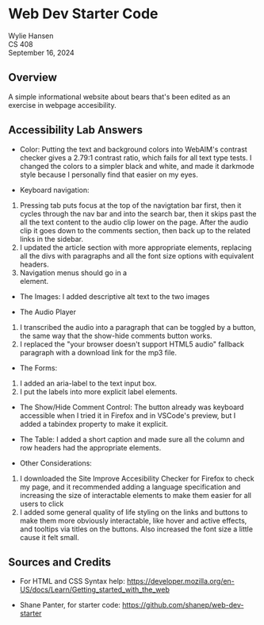 # Web Dev Starter Code

Wylie Hansen  
CS 408  
September 16, 2024

## Overview

A simple informational website about bears that's been edited as an exercise in webpage accesibility.

## Accessibility Lab Answers

- Color: Putting the text and background colors into WebAIM's contrast checker gives a 2.79:1 contrast ratio, which fails for all text type tests. I changed the colors to a simpler black and white, and made it darkmode style because I personally find that easier on my eyes.

- Keyboard navigation: 
1. Pressing tab puts focus at the top of the navigtation bar first, then it cycles through the nav bar and into the search bar, then it skips past the all the text content to the audio clip lower on the page. After the audio clip it goes down to the comments section, then back up to the related links in the sidebar.
2. I updated the article section with more appropriate elements, replacing all the divs with paragraphs and all the font size options with equivalent headers.
3. Navigation menus should go in a <nav> element.

- The Images: I added descriptive alt text to the two images

- The Audio Player
1. I transcribed the audio into a paragraph that can be toggled by a button, the same way that the show-hide comments button works.
2. I replaced the "your browser doesn't support HTML5 audio" fallback paragraph with a download link for the mp3 file.

- The Forms:
1. I added an aria-label to the text input box.
2. I put the labels into more explicit label elements.

- The Show/Hide Comment Control: The button already was keyboard accessible when I tried it in Firefox and in VSCode's preview, but I added a tabindex property to make it explicit.

- The Table: I added a short caption and made sure all the column and row headers had the appropriate elements.

- Other Considerations:
1. I downloaded the Site Improve Accesibility Checker for Firefox to check my page, and it recommended adding a language specification and increasing the size of interactable elements to make them easier for all users to click
2. I added some general quality of life styling on the links and buttons to make them more obviously interactable, like hover and active effects, and tooltips via titles on the buttons. Also increased the font size a little cause it felt small.


## Sources and Credits

- For HTML and CSS Syntax help: https://developer.mozilla.org/en-US/docs/Learn/Getting_started_with_the_web

- Shane Panter, for starter code: https://github.com/shanep/web-dev-starter
